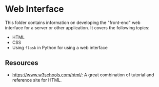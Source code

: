 # Web Interface
This folder contains information on developing the "front-end" web interface
for a server or other application.  It covers the following topics:
* HTML
* CSS
* Using `flask` in Python for using a web interface

## Resources
* <https://www.w3schools.com/html/>:  A great combination of tutorial and 
reference site for HTML.